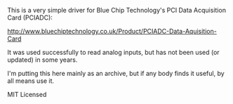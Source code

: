 This is a very simple driver for Blue Chip Technology's PCI Data Acquisition Card (PCIADC):

http://www.bluechiptechnology.co.uk/Product/PCIADC-Data-Aquisition-Card

It was used successfully to read analog inputs, but has not been used (or updated) in some years.

I'm putting this here mainly as an archive, but if any body finds it useful, by all means use it.

MIT Licensed

